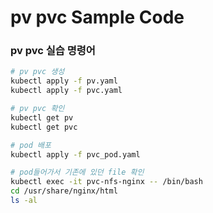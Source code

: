 # pv pvc Sample Code

### pv pvc 실습 명령어

```bash
# pv pvc 생성
kubectl apply -f pv.yaml
kubectl apply -f pvc.yaml

# pv pvc 확인
kubectl get pv
kubectl get pvc

# pod 배포
kubectl apply -f pvc_pod.yaml

# pod들어가서 기존에 있던 file 확인
kubectl exec -it pvc-nfs-nginx -- /bin/bash
cd /usr/share/nginx/html
ls -al
```
